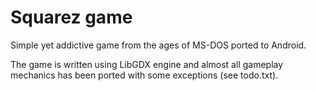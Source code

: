 # Squarez game
Simple yet addictive game from the ages of MS-DOS ported to Android.

The game is written using LibGDX engine and almost all gameplay mechanics has been ported with some exceptions (see todo.txt).
